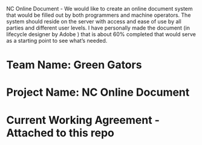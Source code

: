 NC Online Document - We would like to create an online document system that would be filled out by both programmers and machine operators. The system should  reside on the server with  access and ease of use by all parties and different user levels. I have personally made the document (in lifecycle designer by Adobe ) that is about 60% completed that would serve as a starting point to see what’s needed.

# Team Name: Green Gators 

# Project Name: NC Online Document

# Current Working Agreement - Attached to this repo 
